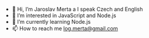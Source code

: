 - 👋 Hi, I’m Jaroslav Merta a I speak Czech and English
- 👀 I’m interested in JavaScript and Node.js
- 🌱 I’m currently learning Node.js 
- 📫 How to reach me log.merta@gmail.com

<!---
jaroslavmerta/jaroslavmerta is a ✨ special ✨ repository because its `README.md` (this file) appears on your GitHub profile.
You can click the Preview link to take a look at your changes.

what still can be useful
- 💞️ I’m looking to collaborate on digital comics
--->
